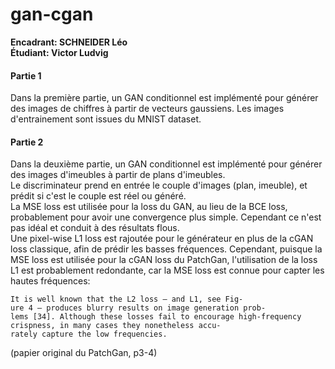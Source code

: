 # gan-cgan

__Encadrant: SCHNEIDER Léo__ <br>
__Étudiant: Victor Ludvig__

#### Partie 1
Dans la première partie, un GAN conditionnel  est implémenté pour générer des images de chiffres à partir de vecteurs gaussiens. Les images d'entrainement sont issues du MNIST dataset.

#### Partie 2
Dans la deuxième partie, un GAN conditionnel est implémenté pour générer des images d'imeubles à partir de plans d'imeubles. <br>
Le discriminateur prend en entrée le couple d'images (plan, imeuble), et prédit si c'est le couple est réel ou généré. <br>
La MSE loss est utilisée pour la loss du GAN, au lieu de la BCE loss, probablement pour avoir une convergence plus simple. Cependant ce n'est pas idéal et conduit à des résultats flous.<br>
Une pixel-wise L1 loss est rajoutée pour le générateur en plus de la cGAN loss classique, afin de prédir les basses fréquences. Cependant, puisque la MSE loss est utilisée pour la cGAN loss du PatchGan, l'utilisation de la loss L1 est probablement redondante, car la MSE loss est connue pour capter les hautes fréquences: 
```
It is well known that the L2 loss – and L1, see Fig-
ure 4 – produces blurry results on image generation prob-
lems [34]. Although these losses fail to encourage high-frequency crispness, in many cases they nonetheless accu-
rately capture the low frequencies.
```
(papier original du PatchGan, p3-4)
